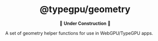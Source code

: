<div align="center">

# @typegpu/geometry

🚧 **Under Construction** 🚧

</div>

A set of geometry helper functions for use in WebGPU/TypeGPU apps.
